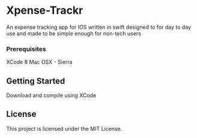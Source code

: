 # Xpense-Trackr
An expense tracking app for IOS written in swift designed to for day to day use and made to be simple enough for non-tech users

### Prerequisites
XCode 8
Mac OSX - Sierra

## Getting Started
Download and compile using XCode

## License
This project is licensed under the MIT License.
